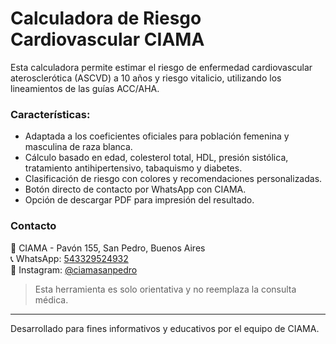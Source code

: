 
# Calculadora de Riesgo Cardiovascular CIAMA

Esta calculadora permite estimar el riesgo de enfermedad cardiovascular aterosclerótica (ASCVD) a 10 años y riesgo vitalicio, utilizando los lineamientos de las guías ACC/AHA.

### Características:
- Adaptada a los coeficientes oficiales para población femenina y masculina de raza blanca.
- Cálculo basado en edad, colesterol total, HDL, presión sistólica, tratamiento antihipertensivo, tabaquismo y diabetes.
- Clasificación de riesgo con colores y recomendaciones personalizadas.
- Botón directo de contacto por WhatsApp con CIAMA.
- Opción de descargar PDF para impresión del resultado.

### Contacto
📍 CIAMA - Pavón 155, San Pedro, Buenos Aires  
📞 WhatsApp: [543329524932](https://wa.me/543329524932)  
📸 Instagram: [@ciamasanpedro](https://instagram.com/ciamasanpedro)

> Esta herramienta es solo orientativa y no reemplaza la consulta médica.

---

Desarrollado para fines informativos y educativos por el equipo de CIAMA.

